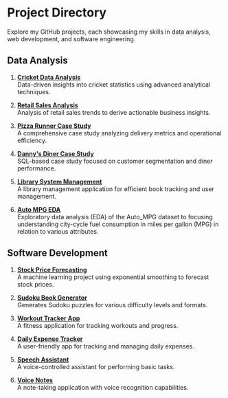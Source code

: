 # Project Directory

Explore my GitHub projects, each showcasing my skills in data analysis, web development, and software engineering.

## Data Analysis
1. **[Cricket Data Analysis](https://github.com/VijayAdithyaBK/Cricket_Data_Analysis)**  
   Data-driven insights into cricket statistics using advanced analytical techniques.

2. **[Retail Sales Analysis](https://github.com/VijayAdithyaBK/Retail_Sales)**  
   Analysis of retail sales trends to derive actionable business insights.

3. **[Pizza Runner Case Study](https://github.com/VijayAdithyaBK/Pizza_Runner_Case_Study)**  
   A comprehensive case study analyzing delivery metrics and operational efficiency.

4. **[Danny's Diner Case Study](https://github.com/VijayAdithyaBK/Dannys_Diner_Case_Study)**  
   SQL-based case study focused on customer segmentation and diner performance.

5. **[Library System Management](https://github.com/VijayAdithyaBK/Library-System-Management)**  
   A library management application for efficient book tracking and user management.

6. **[Auto MPG EDA](https://github.com/VijayAdithyaBK/Auto_MPG_Dataset_EDA)**  
   Exploratory data analysis (EDA) of the Auto_MPG dataset to focusing understanding city-cycle fuel consumption in miles per gallon (MPG) in relation to various attributes.

## Software Development
1. **[Stock Price Forecasting](https://github.com/VijayAdithyaBK/StockPriceForecasting)**  
   A machine learning project using exponential smoothing to forecast stock prices.

2. **[Sudoku Book Generator](https://github.com/VijayAdithyaBK/SudokuBookGenerator)**  
   Generates Sudoku puzzles for various difficulty levels and formats.

3. **[Workout Tracker App](https://github.com/VijayAdithyaBK/workout_tracker_app)**  
   A fitness application for tracking workouts and progress.

4. **[Daily Expense Tracker](https://github.com/VijayAdithyaBK/DailyExpenseTracker)**  
   A user-friendly app for tracking and managing daily expenses.

5. **[Speech Assistant](https://github.com/VijayAdithyaBK/speech_assistant)**  
    A voice-controlled assistant for performing basic tasks.

6. **[Voice Notes](https://github.com/VijayAdithyaBK/voice_notes)**  
    A note-taking application with voice recognition capabilities.
